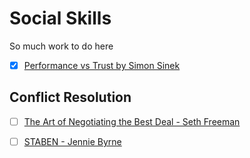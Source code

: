 # Social Skills

So much work to do here

  - [x] [Performance vs Trust by Simon Sinek](https://www.youtube.com/watch?v=YPDmNaEG8v4)

## Conflict Resolution

  - [ ] [The Art of Negotiating the Best Deal - Seth Freeman](https://www.goodreads.com/en/book/show/22816770-the-art-of-negotiating-the-best-deal)
  - [ ] [STABEN - Jennie Byrne](https://www.youtube.com/watch?v=DSGy5yvC0hM)
  
